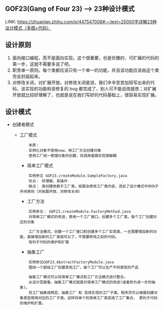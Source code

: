 ## GOF23(Gang of Four 23) --> 23种设计模式
LINK: https://zhuanlan.zhihu.com/p/447547008#:~:text=25000字详解23种设计模式（多图+代码）


## 设计原则
1. 面向接口编程，而不是面向实现。这个很重要，也是优雅的、可扩展的代码的第一步，这就不需要多说了吧。
2. 职责单一原则。每个类都应该只有一个单一的功能，并且该功能应该由这个类完全封装起来。
3. 对修改关闭，对扩展开放。对修改关闭是说，我们辛辛苦苦加班写出来的代码，该实现的功能和该修复的 bug 都完成了，别人可不能说改就改；对扩展开放就比较好理解了，也就是说在我们写好的代码基础上，很容易实现扩展。

## 设计模式

- 创建者模式
  - 工厂模式
    ```
        本质：
        实例化对象不使用new，用工厂方法创建对象
        使用工厂统一管理对象的创建，将调用者跟实现类解耦
    ```
    - 简单工厂模式
    ```
        实例参见 GOF23.createModule.SampleFactory.java
        优点： 好理解，易操作
        缺点： 类创建依赖于工厂类，拓展会修改工厂类内容，违反了设计模式中的OCP开闭原则（对拓展开放，对修改关闭）
    ```
    
    - 工厂方法
    ```
        实例参见： GOF23.createModule.FactoryMethod.java
        对简单工厂模式的改进，使用一个工厂接口，创建多个工厂类，每个工厂创建对应的对象
    
        工厂方法模式，创建一个工厂接口和创建多个工厂实现类，一旦需要增加新的功能，直接增加新的工厂类就可以了，不需要修改之前的代码。
        有利于代码的维护和扩展
    ```
    
    - 抽象工厂
    ```
        实例参见GOF23.AbstractFactoryModule.java
        围绕一个超级工厂创建其他工厂，每个工厂可以生产不同类型的产品
    
        抽象工厂模式可以将简单工厂模式和工厂方法模式进行整合。
        从设计层面看，抽象工厂模式就是对简单工厂模式的改进(或者称为进一步的抽象)。
        将工厂抽象成两层，抽象工厂 和 具体实现的工厂子类。程序员可以根据创建对象类型使用对应的工厂子类。这样将单个的简单工厂类变成了工厂集合， 更利于代码的维护和扩展。
    ```
